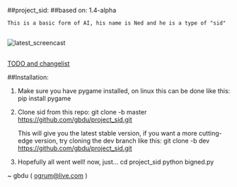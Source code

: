 ##project_sid:
##based on: 1.4-alpha
    
    This is a basic form of AI, his name is Ned and he is a type of "sid"

##
![latest_screencast](/screencasts/latest.gif)
##
[TODO and changelist](TODO.md)

##Installation:
    
1. Make sure you have pygame installed, on linux this can be done like this:
                pip install pygame
    
2. Clone sid from this repo:
                git clone -b master https://github.com/gbdu/project_sid.git
        
    This will give you the latest stable version, if you want a more cutting-edge
    version, try cloning the dev branch like this:
                git clone -b dev https://github.com/gbdu/project_sid.git
    
3. Hopefully all went well! now, just...
                cd project_sid
                python bigned.py
    
        
~ gbdu ( ogrum@live.com )
        
